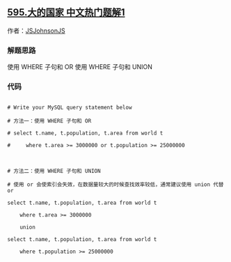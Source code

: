 ## [595.大的国家 中文热门题解1](https://leetcode.cn/problems/big-countries/solutions/100000/by-clever-austinzya-vrdx)

作者：[JSJohnsonJS](https://leetcode.cn/u/JSJohnsonJS)

### 解题思路
使用 WHERE 子句和 OR  使用 WHERE 子句和 UNION

### 代码

```mysql
# Write your MySQL query statement below
# 方法一：使用 WHERE 子句和 OR
# select t.name, t.population, t.area from world t
#     where t.area >= 3000000 or t.population >= 25000000

# 方法二：使用 WHERE 子句和 UNION
# 使用 or 会使索引会失效，在数据量较大的时候查找效率较低，通常建议使用 union 代替 or
select t.name, t.population, t.area from world t
    where t.area >= 3000000
    union
select t.name, t.population, t.area from world t
    where t.population >= 25000000

```